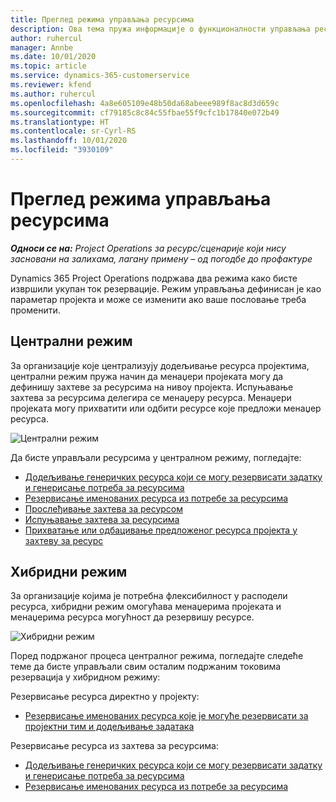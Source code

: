 ```yaml
---
title: Преглед режима управљања ресурсима
description: Ова тема пружа информације о функционалности управљања ресурсима у услузи Dynamics 365 Project Operations.
author: ruhercul
manager: Annbe
ms.date: 10/01/2020
ms.topic: article
ms.service: dynamics-365-customerservice
ms.reviewer: kfend
ms.author: ruhercul
ms.openlocfilehash: 4a8e605109e48b50da68abeee989f8ac8d3d659c
ms.sourcegitcommit: cf79185c8c84c55fbae55f9cfc1b17840e072b49
ms.translationtype: HT
ms.contentlocale: sr-Cyrl-RS
ms.lasthandoff: 10/01/2020
ms.locfileid: "3930109"
---
```

# <a name="resource-management-modes-overview"></a>Преглед режима управљања ресурсима

_**Односи се на:** Project Operations за ресурс/сценарије који нису засновани на залихама, лагану примену – од погодбе до профактуре_


Dynamics 365 Project Operations подржава два режима како бисте извршили укупан ток резервације. Режим управљања дефинисан је као параметар пројекта и може се изменити ако ваше пословање треба променити.    

## <a name="central-mode"></a>Централни режим
За организације које централизују додељивање ресурса пројектима, централни режим пружа начин да менаџери пројеката могу да дефинишу захтеве за ресурсима на нивоу пројекта. Испуњавање захтева за ресурсима делегира се менаџеру ресурса. Менаџери пројеката могу прихватити или одбити ресурсе које предложи менаџер ресурса.

![Централни режим](./media/resource-management-central.png)

Да бисте управљали ресурсима у централном режиму, погледајте:

- [Додељивање генеричких ресурса који се могу резервисати задатку и генерисање потреба за ресурсима](https://docs.microsoft.com/dynamics365/project-service/assign-generic-bookable-resource)
- [Резервисање именованих ресурса из потребе за ресурсима](https://docs.microsoft.com/dynamics365/project-service/book-named-resource)
- [Прослеђивање захтева за ресурсом](https://docs.microsoft.com/dynamics365/project-service/submit-resource-request)
- [Испуњавање захтева за ресурсима](https://docs.microsoft.com/dynamics365/project-service/resource-management-fulfill-requests)
- [Прихватање или одбацивање предложеног ресурса пројекта у захтеву за ресурс](https://docs.microsoft.com/dynamics365/project-service/accept-reject-proposed-resource)

## <a name="hybrid-mode"></a>Хибридни режим
За организације којима је потребна флексибилност у расподели ресурса, хибридни режим омогућава менаџерима пројеката и менаџерима ресурса могућност да резервишу ресурсе.

![Хибридни режим](./media/resource-management-hybrid.png)

Поред подржаног процеса централног режима, погледајте следеће теме да бисте управљали свим осталим подржаним токовима резервација у хибридном режиму:

Резервисање ресурса директно у пројекту:
- [Резервисање именованих ресурса које је могуће резервисати за пројектни тим и додељивање задатака](https://docs.microsoft.com/dynamics365/project-service/assign-named-bookable-resource)

Резервисање ресурса из захтева за ресурсима:
- [Додељивање генеричких ресурса који се могу резервисати задатку и генерисање потреба за ресурсима](https://docs.microsoft.com/dynamics365/project-service/assign-generic-bookable-resource)
- [Резервисање именованих ресурса из потребе за ресурсима](https://docs.microsoft.com/dynamics365/project-service/book-named-resource)
